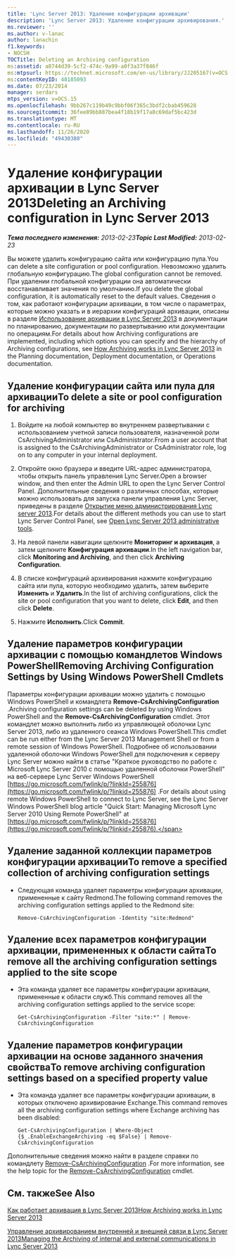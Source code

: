 ```yaml
---
title: 'Lync Server 2013: Удаление конфигурации архивации'
description: 'Lync Server 2013: Удаление конфигурации архивирования.'
ms.reviewer: ''
ms.author: v-lanac
author: lanachin
f1.keywords:
- NOCSH
TOCTitle: Deleting an Archiving configuration
ms:assetid: a8744d39-5cf2-474c-9a99-a0f3a37f846f
ms:mtpsurl: https://technet.microsoft.com/en-us/library/JJ205167(v=OCS.15)
ms:contentKeyID: 48185093
ms.date: 07/23/2014
manager: serdars
mtps_version: v=OCS.15
ms.openlocfilehash: 9bb267c119b49c9bbf06f365c3bdf2cbab459628
ms.sourcegitcommit: 36fee89bb887bea4f18b19f17a8c69daf5bc423d
ms.translationtype: MT
ms.contentlocale: ru-RU
ms.lasthandoff: 11/26/2020
ms.locfileid: "49430380"
---
```

# <a name="deleting-an-archiving-configuration-in-lync-server-2013"></a><span data-ttu-id="9607f-103">Удаление конфигурации архивации в Lync Server 2013</span><span class="sxs-lookup"><span data-stu-id="9607f-103">Deleting an Archiving configuration in Lync Server 2013</span></span>

<div data-xmlns="http://www.w3.org/1999/xhtml">

<div class="topic" data-xmlns="http://www.w3.org/1999/xhtml" data-msxsl="urn:schemas-microsoft-com:xslt" data-cs="https://msdn.microsoft.com/">

<div data-asp="https://msdn2.microsoft.com/asp">



</div>

<div id="mainSection">

<div id="mainBody"><span data-ttu-id="9607f-104">

<span> </span></span><span class="sxs-lookup"><span data-stu-id="9607f-104">

<span> </span></span></span>

<span data-ttu-id="9607f-105">_**Тема последнего изменения:** 2013-02-23_</span><span class="sxs-lookup"><span data-stu-id="9607f-105">_**Topic Last Modified:** 2013-02-23_</span></span>

<span data-ttu-id="9607f-106">Вы можете удалить конфигурацию сайта или конфигурацию пула.</span><span class="sxs-lookup"><span data-stu-id="9607f-106">You can delete a site configuration or pool configuration.</span></span> <span data-ttu-id="9607f-107">Невозможно удалить глобальную конфигурацию.</span><span class="sxs-lookup"><span data-stu-id="9607f-107">The global configuration cannot be removed.</span></span> <span data-ttu-id="9607f-108">При удалении глобальной конфигурации она автоматически восстанавливает значения по умолчанию.</span><span class="sxs-lookup"><span data-stu-id="9607f-108">If you delete the global configuration, it is automatically reset to the default values.</span></span> <span data-ttu-id="9607f-109">Сведения о том, как работают конфигурации архивации, в том числе о параметрах, которые можно указать и в иерархии конфигураций архивации, описаны в разделе [Использование архивации в Lync Server 2013](lync-server-2013-how-archiving-works.md) в документации по планированию, документации по развертыванию или документации по операциям.</span><span class="sxs-lookup"><span data-stu-id="9607f-109">For details about how Archiving configurations are implemented, including which options you can specify and the hierarchy of Archiving configurations, see [How Archiving works in Lync Server 2013](lync-server-2013-how-archiving-works.md) in the Planning documentation, Deployment documentation, or Operations documentation.</span></span>

<div>

## <a name="to-delete-a-site-or-pool-configuration-for-archiving"></a><span data-ttu-id="9607f-110">Удаление конфигурации сайта или пула для архивации</span><span class="sxs-lookup"><span data-stu-id="9607f-110">To delete a site or pool configuration for archiving</span></span>

1.  <span data-ttu-id="9607f-111">Войдите на любой компьютер во внутреннем развертывании с использованием учетной записи пользователя, назначенной роли CsArchivingAdministrator или CsAdministrator.</span><span class="sxs-lookup"><span data-stu-id="9607f-111">From a user account that is assigned to the CsArchivingAdministrator or CsAdministrator role, log on to any computer in your internal deployment.</span></span>

2.  <span data-ttu-id="9607f-112">Откройте окно браузера и введите URL-адрес администратора, чтобы открыть панель управления Lync Server.</span><span class="sxs-lookup"><span data-stu-id="9607f-112">Open a browser window, and then enter the Admin URL to open the Lync Server Control Panel.</span></span> <span data-ttu-id="9607f-113">Дополнительные сведения о различных способах, которые можно использовать для запуска панели управления Lync Server, приведены в разделе [Открытие меню администрирования Lync server 2013](lync-server-2013-open-lync-server-administrative-tools.md).</span><span class="sxs-lookup"><span data-stu-id="9607f-113">For details about the different methods you can use to start Lync Server Control Panel, see [Open Lync Server 2013 administrative tools](lync-server-2013-open-lync-server-administrative-tools.md).</span></span>

3.  <span data-ttu-id="9607f-114">На левой панели навигации щелкните **Мониторинг и архивация**, а затем щелкните **Конфигурация архивации**.</span><span class="sxs-lookup"><span data-stu-id="9607f-114">In the left navigation bar, click **Monitoring and Archiving**, and then click **Archiving Configuration**.</span></span>

4.  <span data-ttu-id="9607f-115">В списке конфигураций архивирования нажмите конфигурацию сайта или пула, которую необходимо удалить, затем выберите **Изменить** и **Удалить**.</span><span class="sxs-lookup"><span data-stu-id="9607f-115">In the list of archiving configurations, click the site or pool configuration that you want to delete, click **Edit**, and then click **Delete**.</span></span>

5.  <span data-ttu-id="9607f-116">Нажмите **Исполнить**.</span><span class="sxs-lookup"><span data-stu-id="9607f-116">Click **Commit**.</span></span>

</div>

<div>

## <a name="removing-archiving-configuration-settings-by-using-windows-powershell-cmdlets"></a><span data-ttu-id="9607f-117">Удаление параметров конфигурации архивации с помощью командлетов Windows PowerShell</span><span class="sxs-lookup"><span data-stu-id="9607f-117">Removing Archiving Configuration Settings by Using Windows PowerShell Cmdlets</span></span>

<span data-ttu-id="9607f-118">Параметры конфигурации архивации можно удалить с помощью Windows PowerShell и командлета **Remove-CsArchivingConfiguration** .</span><span class="sxs-lookup"><span data-stu-id="9607f-118">Archiving configuration settings can be deleted by using Windows PowerShell and the **Remove-CsArchivingConfiguration** cmdlet.</span></span> <span data-ttu-id="9607f-119">Этот командлет можно выполнить либо из управляющей оболочки Lync Server 2013, либо из удаленного сеанса Windows PowerShell.</span><span class="sxs-lookup"><span data-stu-id="9607f-119">This cmdlet can be run either from the Lync Server 2013 Management Shell or from a remote session of Windows PowerShell.</span></span> <span data-ttu-id="9607f-120">Подробнее об использовании удаленной оболочки Windows PowerShell для подключения к серверу Lync Server можно найти в статье "Краткое руководство по работе с Microsoft Lync Server 2010 с помощью удаленной оболочки PowerShell" на веб-сервере Lync Server Windows PowerShell [https://go.microsoft.com/fwlink/p/?linkId=255876](https://go.microsoft.com/fwlink/p/?linkid=255876) .</span><span class="sxs-lookup"><span data-stu-id="9607f-120">For details about using remote Windows PowerShell to connect to Lync Server, see the Lync Server Windows PowerShell blog article "Quick Start: Managing Microsoft Lync Server 2010 Using Remote PowerShell" at [https://go.microsoft.com/fwlink/p/?linkId=255876](https://go.microsoft.com/fwlink/p/?linkid=255876).</span></span>

<div>

## <a name="to-remove-a-specified-collection-of-archiving-configuration-settings"></a><span data-ttu-id="9607f-121">Удаление заданной коллекции параметров конфигурации архивации</span><span class="sxs-lookup"><span data-stu-id="9607f-121">To remove a specified collection of archiving configuration settings</span></span>

  - <span data-ttu-id="9607f-122">Следующая команда удаляет параметры конфигурации архивации, примененные к сайту Redmond.</span><span class="sxs-lookup"><span data-stu-id="9607f-122">The following command removes the archiving configuration settings applied to the Redmond site:</span></span>
    
        Remove-CsArchivingConfiguration -Identity "site:Redmond"

</div>

<div>

## <a name="to-remove-all-the-archiving-configuration-settings-applied-to-the-site-scope"></a><span data-ttu-id="9607f-123">Удаление всех параметров конфигурации архивации, примененных к области сайта</span><span class="sxs-lookup"><span data-stu-id="9607f-123">To remove all the archiving configuration settings applied to the site scope</span></span>

  - <span data-ttu-id="9607f-124">Эта команда удаляет все параметры конфигурации архивации, примененные к области служб.</span><span class="sxs-lookup"><span data-stu-id="9607f-124">This command removes all the archiving configuration settings applied to the service scope:</span></span>
    
        Get-CsArchivingConfiguration -Filter "site:*" | Remove-CsArchivingConfiguration

</div>

<div>

## <a name="to-remove-archiving-configuration-settings-based-on-a-specified-property-value"></a><span data-ttu-id="9607f-125">Удаление параметров конфигурации архивации на основе заданного значения свойства</span><span class="sxs-lookup"><span data-stu-id="9607f-125">To remove archiving configuration settings based on a specified property value</span></span>

  - <span data-ttu-id="9607f-126">Эта команда удаляет все параметры конфигурации архивации, в которых отключено архивирование Exchange.</span><span class="sxs-lookup"><span data-stu-id="9607f-126">This command removes all the archiving configuration settings where Exchange archiving has been disabled:</span></span>
    
        Get-CsArchivingConfiguration | Where-Object {$_.EnableExchangeArchiving -eq $False} | Remove-CsArchivingConfiguration

</div>

<span data-ttu-id="9607f-127">Дополнительные сведения можно найти в разделе справки по командлету [Remove-CsArchivingConfiguration](https://docs.microsoft.com/powershell/module/skype/Remove-CsArchivingConfiguration) .</span><span class="sxs-lookup"><span data-stu-id="9607f-127">For more information, see the help topic for the [Remove-CsArchivingConfiguration](https://docs.microsoft.com/powershell/module/skype/Remove-CsArchivingConfiguration) cmdlet.</span></span>

</div>

<div>

## <a name="see-also"></a><span data-ttu-id="9607f-128">См. также</span><span class="sxs-lookup"><span data-stu-id="9607f-128">See Also</span></span>


[<span data-ttu-id="9607f-129">Как работает архивация в Lync Server 2013</span><span class="sxs-lookup"><span data-stu-id="9607f-129">How Archiving works in Lync Server 2013</span></span>](lync-server-2013-how-archiving-works.md)  


[<span data-ttu-id="9607f-130">Управление архивированием внутренней и внешней связи в Lync Server 2013</span><span class="sxs-lookup"><span data-stu-id="9607f-130">Managing the Archiving of internal and external communications in Lync Server 2013</span></span>](lync-server-2013-managing-the-archiving-of-internal-and-external-communications.md)  
  

<span data-ttu-id="9607f-131"></div>

</div>

<span> </span>

</div>

</div>

</span><span class="sxs-lookup"><span data-stu-id="9607f-131"></div>

</div>

<span> </span>

</div>

</div>

</span></span></div>

